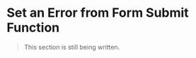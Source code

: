 # Set an Error from Form Submit Function

> This section is still being written.

<!-- onSubmit={(_, form) => form.getFieldValue('fieldName').setError} -->